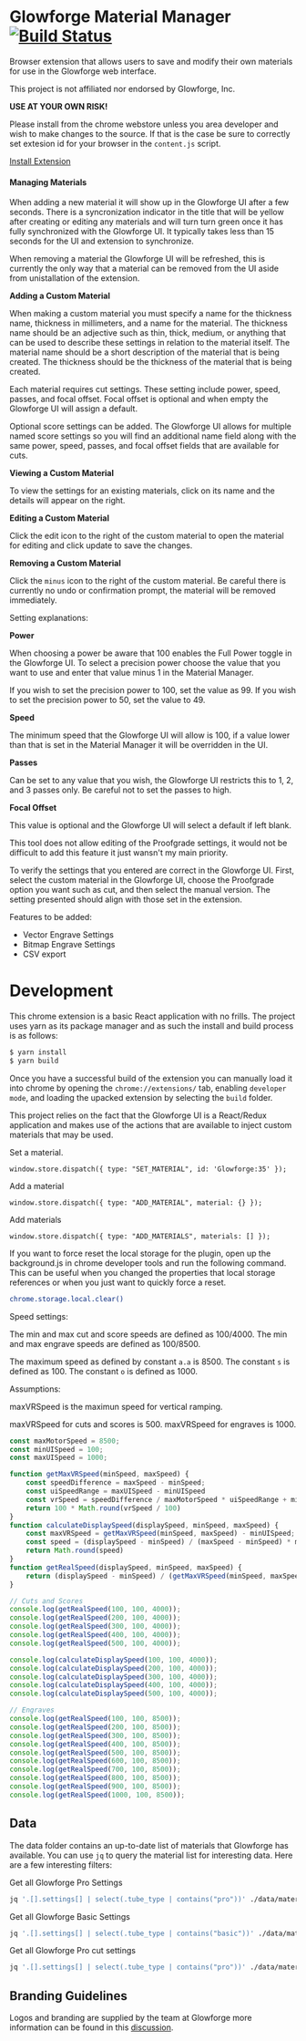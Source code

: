 # Glowforge Material Manager [![Build Status](https://travis-ci.org/icirellik/glowforge-material-manager.svg?branch=master)](https://travis-ci.org/icirellik/glowforge-material-manager)

Browser extension that allows users to save and modify their own materials for
use in the Glowforge web interface.

This project is not affiliated nor endorsed by Glowforge, Inc.

**USE AT YOUR OWN RISK!**

Please install from the chrome webstore unless you area developer and wish to
make changes to the source. If that is the case be sure to correctly set
extesion id for your browser in the `content.js` script.

[Install Extension](https://chrome.google.com/webstore/detail/glowforge-material-manage/adabmafjmdcjnihkmggljljeopjfghii)

#### Managing Materials

When adding a new material it will show up in the Glowforge UI after a few
seconds. There is a syncronization indicator in the title that will be yellow
after creating or editing any materials and will turn turn green once it has
fully synchronized with the Glowforge UI. It typically takes less than 15
seconds for the UI and extension to synchronize.

When removing a material the Glowforge UI will be refreshed, this is currently
the only way that a material can be removed from the UI aside from unistallation
of the extension.

**Adding a Custom Material**

When making a custom material you must specify a name for the thickness name,
thickness in millimeters, and a name for the material. The thickness name should
be an adjective such as thin, thick, medium, or anything that can be used to
describe these settings in relation to the material itself. The material name
should be a short description of the material that is being created. The
thickness should be the thickness of the material that is being created.

Each material requires cut settings. These setting include power, speed, passes,
and focal offset. Focal offset is optional and when empty the Glowforge UI will
assign a default.

Optional score settings can be added. The Glowforge UI allows for multiple named
score settings so you will find an additional name field along with the same
power, speed, passes, and focal offset fields that are available for cuts.

**Viewing a Custom Material**

To view the settings for an existing materials, click on its name and the
details will appear on the right.

**Editing a Custom Material**

Click the edit icon to the right of the custom material to open the material
for editing and click update to save the changes.

**Removing a Custom Material**

Click the `minus` icon to the right of the custom material. Be careful there is
currently no undo or confirmation prompt, the material will be removed
immediately.

Setting explanations:

**Power**

When choosing a power be aware that 100 enables the Full Power toggle in the
Glowforge UI. To select a precision power choose the value that you want to use
and enter that value minus 1 in the Material Manager.

If you wish to set the precision power to 100, set the value as 99.
If you wish to set the precision power to 50, set the value to 49.

**Speed**

The minimum speed that the Glowforge UI will allow is 100, if a value lower
than that is set in the Material Manager it will be overridden in the UI.

**Passes**

Can be set to any value that you wish, the Glowforge UI restricts this
to 1, 2, and 3 passes only. Be careful not to set the passes to high.

**Focal Offset**

This value is optional and the Glowforge UI will select a default if left blank.

This tool does not allow editing of the Proofgrade settings, it would not be
difficult to add this feature it just wansn't my main priority.

To verify the settings that you entered are correct in the Glowforge UI. First,
select the custom material in the Glowforge UI, choose the Proofgrade option you
want such as cut, and then select the manual version. The setting presented
should align with those set in the extension.

Features to be added:

* Vector Engrave Settings
* Bitmap Engrave Settings
* CSV export

# Development

This chrome extension is a basic React application with no frills. The project
uses yarn as its package manager and as such the install and build process is as
follows:

```sh
$ yarn install
$ yarn build
```

Once you have a successful build of the extension you can manually load it into
chrome by opening the `chrome://extensions/` tab, enabling `developer mode`, and
loading the upacked extension by selecting the `build` folder.

This project relies on the fact that the Glowforge UI is a React/Redux
application and makes use of the actions that are available to inject custom
materials that may be used.

Set a material.

```node
window.store.dispatch({ type: "SET_MATERIAL", id: 'Glowforge:35' });
```

Add a material

```node
window.store.dispatch({ type: "ADD_MATERIAL", material: {} });
```

Add materials

```node
window.store.dispatch({ type: "ADD_MATERIALS", materials: [] });
```

If you want to force reset the local storage for the plugin, open up the
background.js in chrome developer tools and run the following command. This can
be useful when you changed the properties that local storage references or when
you just want to quickly force a reset.

```sh
chrome.storage.local.clear()
```

Speed settings:

The min and max cut and score speeds are defined as 100/4000.
The min and max engrave speeds are defined as 100/8500.

The maximum speed as defined by constant `a.a` is 8500.
The constant `s` is defined as 100.
The constant `o` is defined as 1000.

Assumptions:

maxVRSpeed is the maximun speed for vertical ramping.

maxVRSpeed for cuts and scores is 500.
maxVRSpeed for engraves is 1000.

```javascript
const maxMotorSpeed = 8500;
const minUISpeed = 100;
const maxUISpeed = 1000;

function getMaxVRSpeed(minSpeed, maxSpeed) {
    const speedDifference = maxSpeed - minSpeed;
    const uiSpeedRange = maxUISpeed - minUISpeed
    const vrSpeed = speedDifference / maxMotorSpeed * uiSpeedRange + minUISpeed;
    return 100 * Math.round(vrSpeed / 100)
}
function calculateDisplaySpeed(displaySpeed, minSpeed, maxSpeed) {
    const maxVRSpeed = getMaxVRSpeed(minSpeed, maxSpeed) - minUISpeed;
    const speed = (displaySpeed - minSpeed) / (maxSpeed - minSpeed) * maxVRSpeed + minUISpeed;
    return Math.round(speed)
}
function getRealSpeed(displaySpeed, minSpeed, maxSpeed) {
    return (displaySpeed - minSpeed) / (getMaxVRSpeed(minSpeed, maxSpeed) - minUISpeed) * (maxSpeed - minSpeed) + minSpeed
}

// Cuts and Scores
console.log(getRealSpeed(100, 100, 4000));
console.log(getRealSpeed(200, 100, 4000));
console.log(getRealSpeed(300, 100, 4000));
console.log(getRealSpeed(400, 100, 4000));
console.log(getRealSpeed(500, 100, 4000));

console.log(calculateDisplaySpeed(100, 100, 4000));
console.log(calculateDisplaySpeed(200, 100, 4000));
console.log(calculateDisplaySpeed(300, 100, 4000));
console.log(calculateDisplaySpeed(400, 100, 4000));
console.log(calculateDisplaySpeed(500, 100, 4000));

// Engraves
console.log(getRealSpeed(100, 100, 8500));
console.log(getRealSpeed(200, 100, 8500));
console.log(getRealSpeed(300, 100, 8500));
console.log(getRealSpeed(400, 100, 8500));
console.log(getRealSpeed(500, 100, 8500));
console.log(getRealSpeed(600, 100, 8500));
console.log(getRealSpeed(700, 100, 8500));
console.log(getRealSpeed(800, 100, 8500));
console.log(getRealSpeed(900, 100, 8500));
console.log(getRealSpeed(1000, 100, 8500));
```

## Data

The data folder contains an up-to-date list of materials that Glowforge has
available. You can use `jq` to query the material list for interesting data.
Here are a few interesting filters:

Get all Glowforge Pro Settings

```sh
jq '.[].settings[] | select(.tube_type | contains("pro"))' ./data/materials.json | jq -s '.'
```

Get all Glowforge Basic Settings

```sh
jq '.[].settings[] | select(.tube_type | contains("basic"))' ./data/materials.json | jq -s '.'
```

Get all Glowforge Pro cut settings

```sh
jq '.[].settings[] | select(.tube_type | contains("pro"))' ./data/materials.json | jq -s '.' | jq '.[] | [ .description, .cut_setting ]' | jq -s '.'
```

## Branding Guidelines

Logos and branding are supplied by the team at Glowforge more information can
be found in this [discussion](https://community.glowforge.com/t/lets-talk-about-glowforge-logo-and-brand-guidelines/6576).
